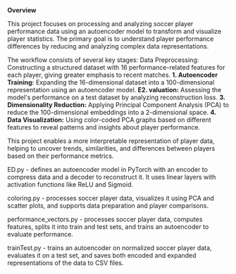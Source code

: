 **Overview**

This project focuses on processing and analyzing soccer player performance data using an autoencoder model to transform and visualize player statistics. The primary goal is to understand player performance differences by reducing and analyzing complex data representations.


The workflow consists of several key stages:
Data Preprocessing: Constructing a structured dataset with 16 performance-related features for each player, giving greater emphasis to recent matches.
**1. Autoencoder Training:** Expanding the 16-dimensional dataset into a 100-dimensional representation using an autoencoder model.
**E2. valuation:** Assessing the model's performance on a test dataset by analyzing reconstruction loss.
**3. Dimensionality Reduction:** Applying Principal Component Analysis (PCA) to reduce the 100-dimensional embeddings into a 2-dimensional space.
**4. Data Visualization:** Using color-coded PCA graphs based on different features to reveal patterns and insights about player performance.

This project enables a more interpretable representation of player data, helping to uncover trends, similarities, and differences between players based on their performance metrics.

ED.py - defines an autoencoder model in PyTorch with an encoder to compress data and a decoder to reconstruct it. It uses linear layers with activation functions like ReLU and Sigmoid.       

coloring.py - processes soccer player data, visualizes it using PCA and scatter plots, and supports data preparation and player comparisons.

performance_vectors.py - processes soccer player data, computes features, splits it into train and test sets, and trains an autoencoder to evaluate performance.

trainTest.py - trains an autoencoder on normalized soccer player data, evaluates it on a test set, and saves both encoded and expanded representations of the data to CSV files.
